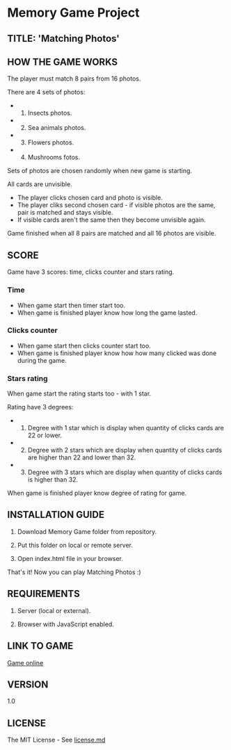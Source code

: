 # Memory Game Project

## TITLE: 'Matching Photos'

## HOW THE GAME WORKS

The player must match 8 pairs from 16 photos.

There are 4 sets of photos:
- 1. Insects photos.
- 2. Sea animals photos.
- 3. Flowers photos.
- 4. Mushrooms fotos.

Sets of photos are chosen randomly when new game is starting.

All cards are unvisible.

- The player clicks chosen card and photo is visible.
- The player cliks second chosen card - if visible photos are the same, pair is matched and stays visible.
- If visible cards aren't the same then they become unvisible again.

Game finished when all 8 pairs are matched and all 16 photos are visible.


## SCORE

Game have 3 scores: time, clicks counter and stars rating.

### Time

- When game start then timer start too.
- When game is finished player know how long the game lasted.

### Clicks counter

- When game start then clicks counter start too.
- When game is finished player know how how many clicked was done during the game.

### Stars rating

When game start the rating starts too - with 1 star.

Rating have 3 degrees:
- 1. Degree with 1 star which is display when quantity of clicks cards are 22 or lower.
- 2. Degree with 2 stars which are display when quantity of clicks cards are higher than 22 and lower than 32.
- 3. Degree with 3 stars which are display when quantity of clicks cards is higher than 32.

When game is finished player know degree of rating for game.


## INSTALLATION GUIDE

1. Download Memory Game folder from repository.

2. Put this folder on local or remote server.

3. Open index.html file in your browser.

That's it! Now you can play Matching Photos :)


## REQUIREMENTS

1. Server (local or external).

2. Browser with JavaScript enabled.


## LINK TO GAME

[Game online](https://hajczek.github.io/memory-game/)


## VERSION
1.0


## LICENSE
The MIT License - See [license.md](https://github.com/hajczek/memory-game/blob/master/license/License.md)





